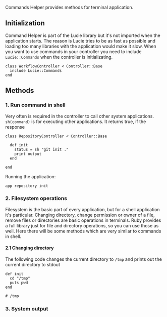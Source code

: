 Commands Helper provides methods for terminal application.

## Initialization

Command Helper is part of the Lucie library but it's not imported when the application starts. The reason is Lucie tries to be as fast as possible and loading too many libraries with the application would make it slow. When you want to use commands in your controller you need to include <code>Lucie::Commands</code> when the controller is initializating.

    class WorkflowController < Controller::Base
      include Lucie::Commands
    end

## Methods

### 1. Run command in shell

Very often is required in the controller to call other system applications. <code>sh(command)</code> is for executing other applications. It returns true, if the response

    class RepositoryController < Controller::Base

      def init
        status = sh "git init ."
        print output
      end

    end

  Running the application:

    app repository init

### 2. Filesystem operations

Filesystem is the basic part of every application, but for a shell application it's particular. Changing directory, change permission or owner of a file, remove files or directories are basic operations in terminals. Ruby provides a full library just for file and directory operations, so you can use those as well. Here there will be some methods which are very similar to commands in shell.

#### 2.1 Changing directory

The following code changes the current directory to <code>/tmp</code> and prints out the current directory to stdout

    def init
      cd "/tmp"
      puts pwd
    end

    # /tmp



### 3. System output